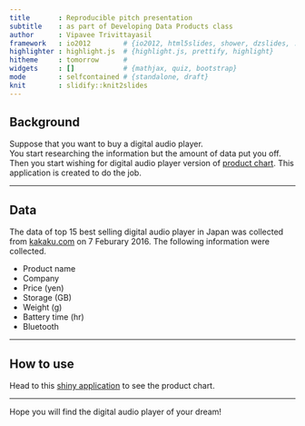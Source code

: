 ```yaml
---
title       : Reproducible pitch presentation
subtitle    : as part of Developing Data Products class
author      : Vipavee Trivittayasil
framework   : io2012        # {io2012, html5slides, shower, dzslides, ...}
highlighter : highlight.js  # {highlight.js, prettify, highlight}
hitheme     : tomorrow      # 
widgets     : []            # {mathjax, quiz, bootstrap}
mode        : selfcontained # {standalone, draft}
knit        : slidify::knit2slides
---
```


## Background
Suppose that you want to buy a digital audio player.  
You start researching the information but the amount of data put you off.  
Then you start wishing for digital audio player version of [product chart](http://www.productchart.com/). 
This application is created to do the job.

--- 

## Data
The data of top 15 best selling digital audio player in Japan was collected from 
[kakaku.com](kakaku.com) on 7 Feburary 2016. The following information were collected.
- Product name
- Company
- Price (yen)
- Storage (GB)
- Weight (g)
- Battery time (hr)
- Bluetooth

---

## How to use
Head to this [shiny application](https://chengvt.shinyapps.io/mp3_player_comparison/) to see the product chart.

---

Hope you will find the digital audio player of your dream!




